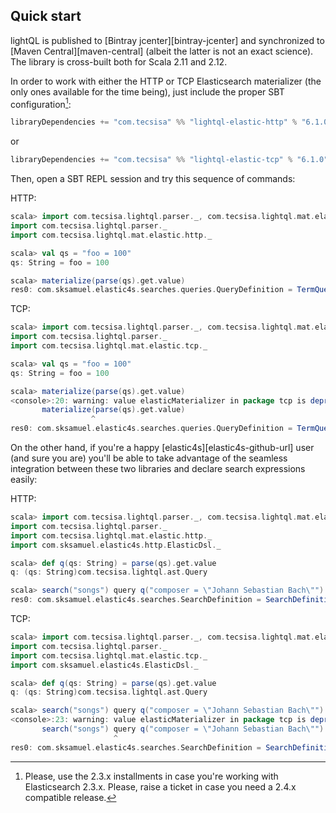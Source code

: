 ## Quick start

lightQL is published to [Bintray jcenter][bintray-jcenter] and synchronized
to [Maven Central][maven-central] (albeit the latter is not an exact science). The library is
cross-built both for Scala 2.11 and 2.12.


In order to work with either the HTTP or TCP Elasticsearch materializer (the only ones available for the time being),
just include the proper SBT configuration[^1sbt]:

```scala
libraryDependencies += "com.tecsisa" %% "lightql-elastic-http" % "6.1.0"
```
or
```scala
libraryDependencies += "com.tecsisa" %% "lightql-elastic-tcp" % "6.1.0"
```

Then, open a SBT REPL session and try this sequence of commands:

HTTP:

```scala
scala> import com.tecsisa.lightql.parser._, com.tecsisa.lightql.mat.elastic.http._
import com.tecsisa.lightql.parser._
import com.tecsisa.lightql.mat.elastic.http._

scala> val qs = "foo = 100"
qs: String = foo = 100

scala> materialize(parse(qs).get.value)
res0: com.sksamuel.elastic4s.searches.queries.QueryDefinition = TermQueryDefinition(foo,100,None,None)
```

TCP:

```scala
scala> import com.tecsisa.lightql.parser._, com.tecsisa.lightql.mat.elastic.tcp._
import com.tecsisa.lightql.parser._
import com.tecsisa.lightql.mat.elastic.tcp._

scala> val qs = "foo = 100"
qs: String = foo = 100

scala> materialize(parse(qs).get.value)
<console>:20: warning: value elasticMaterializer in package tcp is deprecated (since 6.0.0): TCP will be removed in Elasticsearch 7. Use HTTP instead.
       materialize(parse(qs).get.value)
                  ^
res0: com.sksamuel.elastic4s.searches.queries.QueryDefinition = TermQueryDefinition(foo,100,None,None)
```

On the other hand, if you're a happy [elastic4s][elastic4s-github-url] user (and sure you are) you'll be able to take advantage
of the seamless integration between these two libraries and declare search expressions easily:

HTTP:

```scala
scala> import com.tecsisa.lightql.parser._, com.tecsisa.lightql.mat.elastic.http._, com.sksamuel.elastic4s.http.ElasticDsl._
import com.tecsisa.lightql.parser._
import com.tecsisa.lightql.mat.elastic.http._
import com.sksamuel.elastic4s.http.ElasticDsl._

scala> def q(qs: String) = parse(qs).get.value
q: (qs: String)com.tecsisa.lightql.ast.Query

scala> search("songs") query q("composer = \"Johann Sebastian Bach\"")
res0: com.sksamuel.elastic4s.searches.SearchDefinition = SearchDefinition(IndexesAndTypes(WrappedArray(songs),List()),List(),None,Fields(List(),List(),List()),None,Control(None,None,None,None),Scoring(None,List(),None),None,List(),List(),None,None,Some(TermQueryDefinition(composer,Johann Sebastian Bach,None,None)),None,None,List(),Suggestions(List(),None),Windowing(None,None,None),Meta(None,List()),None,List(),None,None,None,None)
```

TCP:

```scala
scala> import com.tecsisa.lightql.parser._, com.tecsisa.lightql.mat.elastic.tcp._, com.sksamuel.elastic4s.ElasticDsl._
import com.tecsisa.lightql.parser._
import com.tecsisa.lightql.mat.elastic.tcp._
import com.sksamuel.elastic4s.ElasticDsl._

scala> def q(qs: String) = parse(qs).get.value
q: (qs: String)com.tecsisa.lightql.ast.Query

scala> search("songs") query q("composer = \"Johann Sebastian Bach\"")
<console>:23: warning: value elasticMaterializer in package tcp is deprecated (since 6.0.0): TCP will be removed in Elasticsearch 7. Use HTTP instead.
       search("songs") query q("composer = \"Johann Sebastian Bach\"")
                       ^
res0: com.sksamuel.elastic4s.searches.SearchDefinition = SearchDefinition(IndexesAndTypes(WrappedArray(songs),List()),List(),None,Fields(List(),List(),List()),None,Control(None,None,None,None),Scoring(None,List(),None),None,List(),List(),None,None,Some(TermQueryDefinition(composer,Johann Sebastian Bach,None,None)),None,None,List(),Suggestions(List(),None),Windowing(None,None,None),Meta(None,List()),None,List(),None,None,None,None)
```

[^1sbt]: Please, use the 2.3.x installments in case you're working with Elasticsearch 2.3.x.  Please, raise a ticket in case you need a 2.4.x compatible release.
